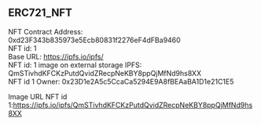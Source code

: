 ## ERC721_NFT  

NFT Contract Address: 0xd23F343b835973e5Ecb80831f2276eF4dFBa9460   
NFT id: 1  
Base URL: https://ipfs.io/ipfs/  
NFT id: 1 image on external storage IPFS: QmSTivhdKFCKzPutdQvidZRecpNeKBY8ppQjMfNd9hs8XX  
NFT id 1 Owner: 0x23D1e2A5c5CcaCa5294E9A8fBEAaBA1D1e21C1E5   
 

Image URL NFT id 1:https://ipfs.io/ipfs/QmSTivhdKFCKzPutdQvidZRecpNeKBY8ppQjMfNd9hs8XX  
